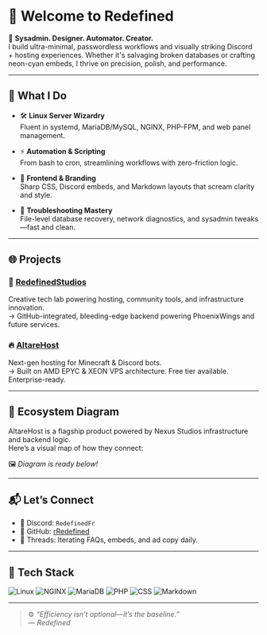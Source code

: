 # 👋 Welcome to Redefined

🚀 **Sysadmin. Designer. Automator. Creator.**  
I build ultra-minimal, passwordless workflows and visually striking Discord + hosting experiences. Whether it's salvaging broken databases or crafting neon-cyan embeds, I thrive on precision, polish, and performance.

---

## 🧠 What I Do

- 🛠️ **Linux Server Wizardry**  
  Fluent in systemd, MariaDB/MySQL, NGINX, PHP-FPM, and web panel management.

- ⚡ **Automation & Scripting**  
  From bash to cron, streamlining workflows with zero-friction logic.

- 🎨 **Frontend & Branding**  
  Sharp CSS, Discord embeds, and Markdown layouts that scream clarity and style.

- 🧩 **Troubleshooting Mastery**  
  File-level database recovery, network diagnostics, and sysadmin tweaks—fast and clean.

---

## 🌐 Projects

### 🧠 [RedefinedStudios](https://redefinedstudios.qzz.io/)  
Creative tech lab powering hosting, community tools, and infrastructure innovation.  
→ GitHub-integrated, bleeding-edge backend powering PhoenixWings and future services.

### 🔥 [AltareHost](https://github.com/AltareHostt)  
Next-gen hosting for Minecraft & Discord bots.  
→ Built on AMD EPYC & XEON VPS architecture. Free tier available. Enterprise-ready.

---

## 🔗 Ecosystem Diagram

AltareHost is a flagship product powered by Nexus Studios infrastructure and backend logic.  
Here’s a visual map of how they connect:

🖼️ *Diagram is ready below!*

---

## 📬 Let’s Connect

- 💬 Discord: `RedefinedFr`
- 🧠 GitHub: [rRedefined](https://github.com/rredefined)
- 🧵 Threads: Iterating FAQs, embeds, and ad copy daily.

---

## 🧰 Tech Stack

![Linux](https://img.shields.io/badge/Linux-000?style=flat&logo=linux&logoColor=white)
![NGINX](https://img.shields.io/badge/NGINX-009639?style=flat&logo=nginx&logoColor=white)
![MariaDB](https://img.shields.io/badge/MariaDB-003545?style=flat&logo=mariadb&logoColor=white)
![PHP](https://img.shields.io/badge/PHP-FPM-777BB4?style=flat&logo=php&logoColor=white)
![CSS](https://img.shields.io/badge/CSS-1572B6?style=flat&logo=css3&logoColor=white)
![Markdown](https://img.shields.io/badge/Markdown-000?style=flat&logo=markdown&logoColor=white)

---

> ⚙️ _“Efficiency isn’t optional—it’s the baseline.”_  
> _— Redefined_

